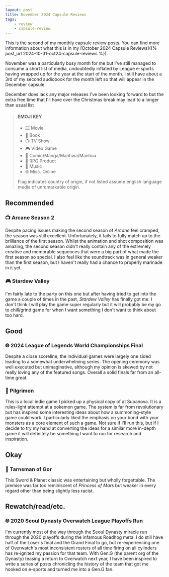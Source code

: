 ```yaml
---
layout: post
title: November 2024 Capsule Reviews
tags:
    - review
    - capsule-review
---
```


This is the second of my monthly capsule review posts. You can find more
information about what this is in my
[October 2024 Capsule Reviews]({% post_url 2024-10-31-oct24-capsule-reviews %}).

November was a particularly busy month for me but I've still managed to consume
a short list of media, undoubtedly inflated by League e-sports having wrapped
up for the year at the start of the month. I still have about a 3rd of my
second audiobook for the month left so that will appear in the December capsule.

December does lack any major releases I've been looking forward to but the
extra free time that I'll have over the Christmas break may lead to a longer
than usual list

> #### EMOJI KEY
> - 🎞 Movie
> - 📕 Book
> - 📺 TV Show
> - 🎮 Video Game
> - 🦸 Comic/Manga/Manhwa/Manhua
> - 🐲 RPG Product
> - 🎵 Music
> - 🌐 Misc. Online
> 
> Flag indicates country of origin, if not listed assume english language media
> of unremarkable origin.

## Recommended

### 📺 Arcane Season 2
Despite pacing issues making the second season of *Arcane* feel cramped, the
season was still excellent. Unfortunately, it fails to fully match up to the
brilliance of the first season. Whilst the animation and shot composition was
amazing, the second season didn't really contain any of the extremely creative
and memorable sequences that were a big part of what made the first season so
special. I also feel like the soundtrack was in general weaker than the first
season, but I haven't really had a chance to properly marinade in it yet.

### 🎮 Stardew Valley
I'm fairly late to the party on this one but after having tried to get into the
game a couple of times in the past, *Stardew Valley* has finally got me. I
don't think I will play the game super regularly but it will probably be my go
to chill/grind game for when I want something I don't want to think about too
hard.

## Good

### 🌐 2024 League of Legends World Championships Final
Despite a close scoreline, the individual games were largely one sided leading
to a somewhat underwhelming series. The opening ceremony was well executed but
unimaginative, although my opinion is skewed by not really loving any of the
featured songs. Overall a solid finals far from an all-time great.

### 🐲 Pilgrimon
This is a local indie game I picked up a physical copy of at Supanova. It is a
rules-light attempt at a pokemon game. The system is far from revolutionary but
has inspired some interesting ideas about how a summoning-style game could work.
I particularly liked the emphasis on your bond with your monsters as a core
element of such a game. Not sure if I'll run this, but if I decide to try my
hand at converting the ideas for a similar more in-depth game it will
definitely be something I want to run for research and inspiration.

## Okay

### 📕 Tarnsman of Gor
This Sword & Planet classic was entertaining but wholly forgettable. The
premise was far too reminiscent of *Princess of Mars* but weaker in every regard
other than being slightly less racist.

## Rewatch/read/etc.

### 🌐 2020 Seoul Dynasty Overwatch League Playoffs Run
I'm currently most of the way through the Seoul Dynasty miracle run through the
2020 playoffs during the infamous Roadhog meta. I do still have half of the
Loser's final and the Grand Final to go, but re-experiencing one of Overwatch's
most inconsistent rosters of all time firing on all cylinders has re-ignited my
passion for that team. With Gen.G (the parent org of the Dynasty) teasing a
return to Overwatch next year, I have been inspired to write a series of posts
chronicling the history of the team that got me hooked on e-sports and turned
me into a Gen.G fan.